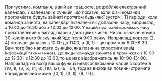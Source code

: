 Припустимо, компанія, в якій ви працюєте, розробляє електронний календар. У календарі
є функція, що показує, коли різні команди програмістів будуть зайняті протягом будь-якої
зустрічі.
Ті періоди, коли команда зайнята, на календарі позначені як діапазони часу, наприклад, з
10:00 до 12:30 або з 12:30 до 13:00. У вашій програмі проміжок часу представлений у
вигляді пари з двох цілих чисел. Число означає номер 30-хвилинного блоку, який йде
після 9:00 ранку. Наприклад, кортеж (2, 4) означає діапазон з 10:00 до 11:00, а (0, 1) - це
проміжок 9:00-9:30.
Вам потрібно написати функцію, яка повинна спростити вивід інформації таким чином, що
якщо команда зайнята в проміжках з 10:00 до 12:30 і з 12:30 до 13:00, то це має
відображатись як 10: 00-13: 00. Наприклад: на вході вашої функції невпорядкований
масив з кортежів [(0, 1), (3, 5), (4, 8), (10, 12), (9, 10)], тоді на виході ви повинні отримати
впорядкований масив [(0, 1), (3, 8), (9, 12)].